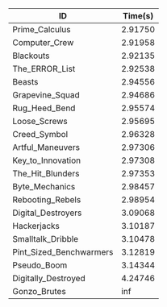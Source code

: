 |ID|Time(s)|
|-|-|
|Prime_Calculus|2.91750|
|Computer_Crew|2.91958|
|Blackouts|2.92135|
|The_ERROR_List|2.92538|
|Beasts|2.94556|
|Grapevine_Squad|2.94686|
|Rug_Heed_Bend|2.95574|
|Loose_Screws|2.95695|
|Creed_Symbol|2.96328|
|Artful_Maneuvers|2.97306|
|Key_to_Innovation|2.97308|
|The_Hit_Blunders|2.97353|
|Byte_Mechanics|2.98457|
|Rebooting_Rebels|2.98954|
|Digital_Destroyers|3.09068|
|Hackerjacks|3.10187|
|Smalltalk_Dribble|3.10478|
|Pint_Sized_Benchwarmers|3.12819|
|Pseudo_Boom|3.14344|
|Digitally_Destroyed|4.24746|
|Gonzo_Brutes|inf|
